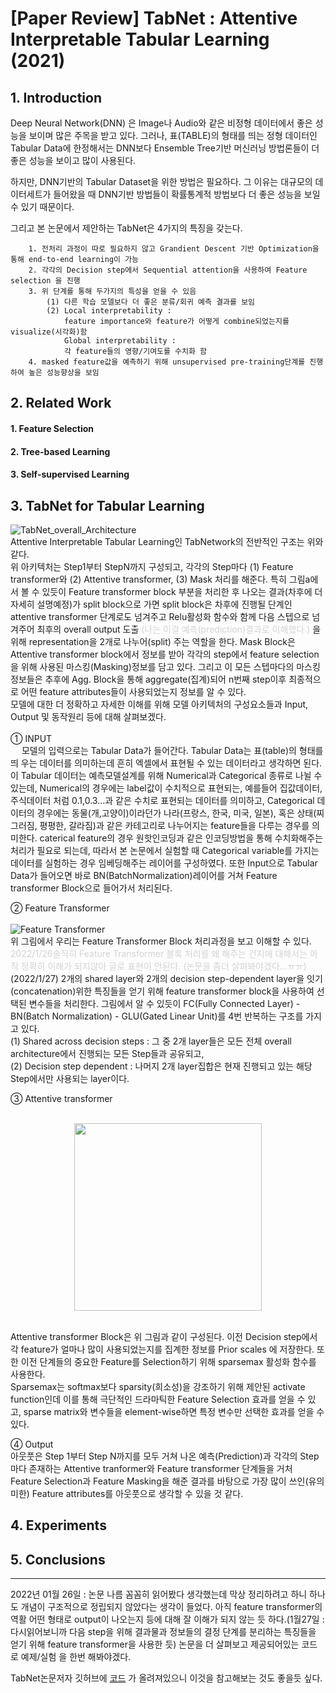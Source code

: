 # [Paper Review] TabNet : Attentive Interpretable Tabular Learning (2021)

## 1. Introduction


Deep Neural Network(DNN) 은 Image나 Audio와 같은 비정형 데이터에서 좋은 성능을 보이며 많은 주목을 받고 있다.
그러나, 표(TABLE)의 형태를 띄는 정형 데이터인 Tabular Data에 한정해서는 DNN보다 Ensemble Tree기반 머신러닝 방법론들이 더 좋은 성능을 보이고 많이 사용된다.

하지만, DNN기반의 Tabular Dataset을 위한 방법은 필요하다. 
그 이유는 대규모의 데이터세트가 들어왔을 때 DNN기반 방법들이 확률통계적 방법보다 더 좋은 성능을 보일 수 있기 때문이다. 

그리고 본 논문에서 제안하는 TabNet은 4가지의 특징을 갖는다.
    
```
    1. 전처리 과정이 따로 필요하지 않고 Grandient Descent 기반 Optimization을 통해 end-to-end learning이 가능
    2. 각각의 Decision step에서 Sequential attention을 사용하여 Feature selection 을 진행
    3. 위 단계를 통해 두가지의 특성을 얻을 수 있음
        (1) 다른 학습 모델보다 더 좋은 분류/회귀 예측 결과를 보임
        (2) Local interpretability : 
            feature importance와 feature가 어떻게 combine되었는지를 visualize(시각화)함
            Global interpretability : 
            각 feature들의 영향/기여도를 수치화 함
    4. masked feature값을 예측하기 위해 unsupervised pre-training단계를 진행하여 높은 성능향상을 보임
```

## 2. Related Work 

#### 1. Feature Selection
#### 2. Tree-based Learning
#### 3. Self-supervised Learning
 

## 3. TabNet for Tabular Learning

![TabNet_overall_Architecture](https://github.com/so-hko/Study/blob/main/DL/TabNet/images/TabNet%20overall%20architecture.png?raw=true)
<br>
Attentive Interpretable Tabular Learning인 TabNetwork의 전반적인 구조는 위와 같다.<br>
위 아키텍처는 Step1부터 StepN까지 구성되고, 각각의 Step마다 (1) Feature transformer와 (2) Attentive transformer, (3) Mask 처리를 해준다. 
특히 그림a에서 볼 수 있듯이 Feature transformer block 부분을 처리한 후 나오는 결과(차후에 더 자세히 설명예정)가 split block으로 가면 
split block은 차후에 진행될 단계인 attentive transformer 단계로도 넘겨주고 Relu활성화 함수와 함께 다음 스텝으로 넘겨주어 
최후의 overall output 도출 <span style="color:#D3D3D3">(나는 이걸 예측(prediction)결과로 이해했다.) </span> 을 위해 
representation을 2개로 나누어(split) 주는 역할을 한다. 
Mask Block은 Attentive transformer block에서 정보를 받아 각각의 step에서 feature selection을 위해 사용된 마스킹(Masking)정보를 담고 있다. 
그리고 이 모든 스텝마다의 마스킹 정보들은 추후에 Agg. Block을 통해 aggregate(집계)되어 n번째 step이후 최종적으로 어떤 feature attributes들이 사용되었는지 정보를 알 수 있다.<br>
모델에 대한 더 정확하고 자세한 이해를 위해 모델 아키텍처의 구성요소들과 Input, Output 및 동작원리 등에 대해 살펴보겠다.<br><br>
① INPUT <br>
　 모델의 입력으로는 Tabular Data가 들어간다. Tabular Data는 표(table)의 형태를 띄 우는 데이터를 의미하는데 흔히 엑셀에서 표현될 수 있는 데이터라고 생각하면 된다. 
이 Tabular 데이터는 예측모델설계를 위해 Numerical과 Categorical 종류로 나뉠 수 있는데, Numerical의 경우에는 label값이 수치적으로 표현되는, 예를들어 집값데이터, 주식데이터 처럼 0.1,0.3...과 같은 수치로 표현되는 데이터를 의미하고,
Categorical 데이터의 경우에는 동물(개,고양이)이라던가 나라(프랑스, 한국, 미국, 일본), 혹은 상태(찌그러짐, 평평한, 갈라짐)과 같은 카테고리로 나누어지는 feature들을 다루는 경우를 의미한다. 
caterical feature의 경우 원핫인코딩과 같은 인코딩방법을 통해 수치화해주는 처리가 필요로 되는데, 따라서
본 논문에서 실험할 때 Categorical variable를 가지는 데이터를 실험하는 경우 임베딩해주는 레이어를 구성하였다.
또한 Input으로 Tabular Data가 들어오면 바로 BN(BatchNormalization)레이어를 거쳐 Feature transformer Block으로 들어가서 처리된다. 

② Feature Transformer <br><br>
![Feature Transformer](https://github.com/so-hko/Study/blob/main/DL/TabNet/images/FeatureTransformer.png?raw=true) <br>
위 그림에서 우리는 Feature Transformer Block 처리과정을 보고 이해할 수 있다. 
<span style="color:#D3D3D3"> 2022/1/26솔직히 Feature Transformer 블록 처리를 왜 해주는 건지에 대해서는 아직 정확히 이해가 되지않아 글로 표현이 안된다.
(논문을 좀더 살펴봐야겠다...ㅠㅠ)</span> <br>
(2022/1/27) 2개의 shared layer와 2개의 decision step-dependent layer을 잇기(concatenation)위한 특징들을 얻기 위해 feature transformer block을 사용하여 선택된 변수들을 처리한다.
그림에서 알 수 있듯이 FC(Fully Connected Layer) - BN(Batch Normalization) - GLU(Gated Linear Unit)를 4번 반복하는 구조를 가지고 있다. <br>
(1) Shared across decision steps : 그 중 2개 layer들은 모든 전체 overall architecture에서 진행되는 모든 Step들과 공유되고, <br> 
(2) Decision step dependent : 나머지 2개 layer집합은 현재 진행되고 있는 해당 Step에서만 사용되는 layer이다. <br>

③ Attentive transformer <br><br>
<p align="center"><img src="https://github.com/so-hko/Study/blob/main/DL/TabNet/images/AttentiveTransformer.png?raw=true" height="300px" width="300"> <br> </p>
<br>
 Attentive transformer Block은 위 그림과 같이 구성된다. 이전 Decision step에서 각 feature가 얼마나 많이 사용되었는지를 집계한 정보를 Prior scales 에 저장한다.
또한 이전 단계들의 중요한 Feature를 Selection하기 위해 sparsemax 활성화 함수를 사용한다.<br>
Sparsemax는 softmax보다 sparsity(희소성)을 강조하기 위해 제안된 activate function인데 이를 통해 극단적인 드라마틱한 Feature Selection 효과를 얻을 수 있고,
sparse matrix와 변수들을 element-wise하면 특정 변수만 선택한 효과를 얻을 수 있다.

<br> 

④ Output <br>
아웃풋은 Step 1부터 Step N까지를 모두 거쳐 나온 예측(Prediction)과 각각의 Step마다 존재하는 Attentive tranformer와 Feature transformer 단계들을 거처 Feature Selection과 Feature Masking을 해준 결과를 바탕으로 가장 많이 쓰인(유의미한) Feature attributes를 아웃풋으로 생각할 수 있을 것 같다.

## 4. Experiments

## 5. Conclusions

---------------------------------------------------
2022년 01월 26일 : 논문 나름 꼼꼼히 읽어봤다 생각했는데 막상 정리하려고 하니 하나도 개념이 구조적으로 정립되지 않았다는 생각이 들었다.
아직 feature transformer의 역활 어떤 형태로 output이 나오는지 등에 대해 잘 이해가 되지 않는 듯 하다.(1월27일 :  다시읽어보니까 다음 step을 위해 결과물과 정보들의 결정 단계를 분리하는 특징들을 얻기 위해 feature transformer을 사용한 듯) 논문을 더 살펴보고 제공되어있는 코드로 예제/실험 을 한번 해봐야겠다.

TabNet논문저자 깃허브에 [코드](https://github.com/dreamquark-ai/tabnet) 가 올려져있으니 이것을 참고해보는 것도 좋을듯 싶다.

```python

```
